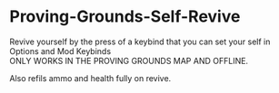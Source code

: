 # Proving-Grounds-Self-Revive  
Revive yourself by the press of a keybind that you can set your self in Options and Mod Keybinds  
ONLY WORKS IN THE PROVING GROUNDS MAP AND OFFLINE.  

Also refils ammo and health fully on revive.
